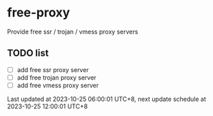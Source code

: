 
# free-proxy
Provide free ssr / trojan / vmess proxy servers


## TODO list
- [ ] add free ssr proxy server
- [ ] add free trojan proxy server
- [ ] add free vmess proxy server

Last updated at 2023-10-25 06:00:01 UTC+8, next update schedule at 2023-10-25 12:00:01 UTC+8

